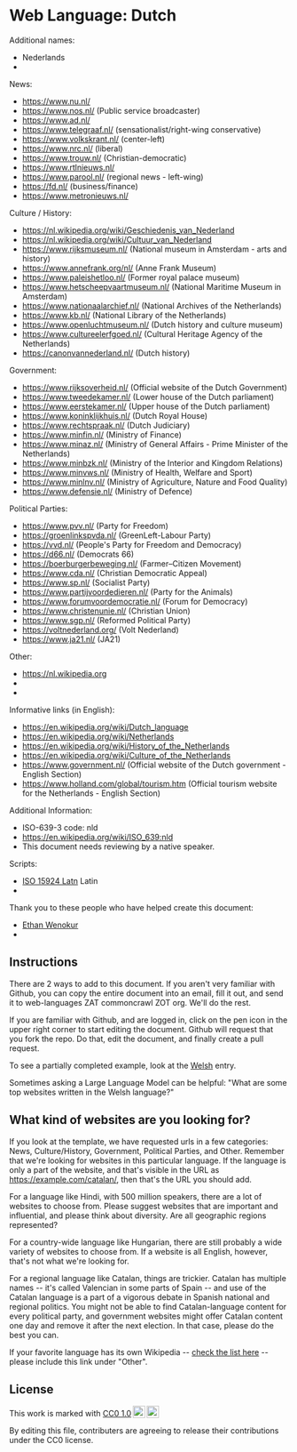 # Web Language: Dutch

Additional names:
- Nederlands
- 

News:
- https://www.nu.nl/
- https://www.nos.nl/ (Public service broadcaster)
- https://www.ad.nl/
- https://www.telegraaf.nl/ (sensationalist/right-wing conservative)
- https://www.volkskrant.nl/ (center-left)
- https://www.nrc.nl/ (liberal)
- https://www.trouw.nl/ (Christian-democratic)
- https://www.rtlnieuws.nl/
- https://www.parool.nl/ (regional news - left-wing)
- https://fd.nl/ (business/finance)
- https://www.metronieuws.nl/

Culture / History:
- https://nl.wikipedia.org/wiki/Geschiedenis_van_Nederland
- https://nl.wikipedia.org/wiki/Cultuur_van_Nederland
- https://www.rijksmuseum.nl/ (National museum in Amsterdam - arts and history)
- https://www.annefrank.org/nl/ (Anne Frank Museum)
- https://www.paleishetloo.nl/ (Former royal palace museum)
- https://www.hetscheepvaartmuseum.nl/ (National Maritime Museum in Amsterdam)
- https://www.nationaalarchief.nl/ (National Archives of the Netherlands)
- https://www.kb.nl/ (National Library of the Netherlands)
- https://www.openluchtmuseum.nl/ (Dutch history and culture museum)
- https://www.cultureelerfgoed.nl/ (Cultural Heritage Agency of the Netherlands)
- https://canonvannederland.nl/ (Dutch history)
  
Government:
- https://www.rijksoverheid.nl/ (Official website of the Dutch Government)
- https://www.tweedekamer.nl/ (Lower house of the Dutch parliament)
- https://www.eerstekamer.nl/ (Upper house of the Dutch parliament)
- https://www.koninklijkhuis.nl/ (Dutch Royal House)
- https://www.rechtspraak.nl/ (Dutch Judiciary)
- https://www.minfin.nl/ (Ministry of Finance)
- https://www.minaz.nl/ (Ministry of General Affairs - Prime Minister of the Netherlands)
- https://www.minbzk.nl/ (Ministry of the Interior and Kingdom Relations)
- https://www.minvws.nl/ (Ministry of Health, Welfare and Sport)
- https://www.minlnv.nl/ (Ministry of Agriculture, Nature and Food Quality)
- https://www.defensie.nl/ (Ministry of Defence)

Political Parties:
- https://www.pvv.nl/ (Party for Freedom)
- https://groenlinkspvda.nl/ (GreenLeft-Labour Party)
- https://vvd.nl/ (People's Party for Freedom and Democracy)
- https://d66.nl/ (Democrats 66)
- https://boerburgerbeweging.nl/ (Farmer–Citizen Movement)
- https://www.cda.nl/ (Christian Democratic Appeal)
- https://www.sp.nl/ (Socialist Party)
- https://www.partijvoordedieren.nl/ (Party for the Animals)
- https://www.forumvoordemocratie.nl/ (Forum for Democracy)
- https://www.christenunie.nl/ (Christian Union)
- https://www.sgp.nl/ (Reformed Political Party)
- https://voltnederland.org/ (Volt Nederland)
- https://www.ja21.nl/ (JA21)

Other:
- https://nl.wikipedia.org
- 
- 

Informative links (in English):
- https://en.wikipedia.org/wiki/Dutch_language
- https://en.wikipedia.org/wiki/Netherlands
- https://en.wikipedia.org/wiki/History_of_the_Netherlands
- https://en.wikipedia.org/wiki/Culture_of_the_Netherlands
- https://www.government.nl/ (Official website of the Dutch government - English Section)
- https://www.holland.com/global/tourism.htm (Official tourism website for the Netherlands - English Section)

Additional Information:
- ISO-639-3 code: nld
- https://en.wikipedia.org/wiki/ISO_639:nld
- This document needs reviewing by a native speaker.


Scripts:
- <a href="https://en.wikipedia.org/wiki/ISO_15924">ISO 15924 Latn</a> Latin
- 

Thank you to these people who have helped create this document:
- [Ethan Wenokur](https://github.com/e-Winnie)
- 

## Instructions

There are 2 ways to add to this document. If you aren't very familiar
with Github, you can copy the entire document into an email, fill it
out, and send it to web-languages ZAT commoncrawl ZOT org. We'll do the rest.

If you are familiar with Github, and are logged in, click on the pen
icon in the upper right corner to start editing the document.
Github will request that you fork the repo. Do that, edit the
document, and finally create a pull request.

To see a partially completed example, look at the
[Welsh](../living/welsh.md) entry.

Sometimes asking a Large Language Model can be helpful: "What are some
top websites written in the Welsh language?"

## What kind of websites are you looking for?

If you look at the template, we have requested urls in a few
categories: News, Culture/History, Government, Political Parties, and
Other. Remember that we're looking for websites in this particular
language. If the language is only a part of the website, and that's
visible in the URL as https://example.com/catalan/, then that's the
URL you should add.

For a language like Hindi, with 500 million speakers, there are a lot
of websites to choose from. Please suggest websites that are important
and influential, and please think about diversity. Are all geographic
regions represented?

For a country-wide language like Hungarian, there are still probably a
wide variety of websites to choose from. If a website is all English,
however, that's not what we're looking for.

For a regional language like Catalan, things are trickier. Catalan has
multiple names -- it's called Valencian in some parts of Spain -- and
use of the Catalan language is a part of a vigorous debate in Spanish
national and regional politics. You might not be able to find
Catalan-language content for every political party, and government
websites might offer Catalan content one day and remove it after
the next election. In that case, please do the best you can.

If your favorite language has its own Wikipedia -- [check the list here](https://en.wikipedia.org/wiki/List_of_Wikipedias) --
please include this link under "Other".

## License

<p xmlns:cc="http://creativecommons.org/ns#" >This work is marked with <a href="https://creativecommons.org/publicdomain/zero/1.0/?ref=chooser-v1" target="_blank" rel="license noopener noreferrer" style="display:inline-block;">CC0 1.0<img style="height:22px!important;margin-left:3px;vertical-align:text-bottom;" src="https://mirrors.creativecommons.org/presskit/icons/cc.svg?ref=chooser-v1" alt=""><img style="height:22px!important;margin-left:3px;vertical-align:text-bottom;" src="https://mirrors.creativecommons.org/presskit/icons/zero.svg?ref=chooser-v1" alt=""></a></p>

By editing this file, contributers are agreeing to release their contributions under the CC0 license.
